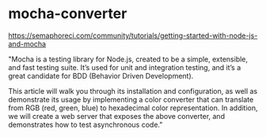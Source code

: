 # mocha-converter
https://semaphoreci.com/community/tutorials/getting-started-with-node-js-and-mocha

"Mocha is a testing library for Node.js, created to be a simple, extensible, and fast testing suite. It’s used for unit and integration testing, and it’s a great candidate for BDD (Behavior Driven Development).

This article will walk you through its installation and configuration, as well as demonstrate its usage by implementing a color converter that can translate from RGB (red, green, blue) to hexadecimal color representation. In addition, we will create a web server that exposes the above converter, and demonstrates how to test asynchronous code."